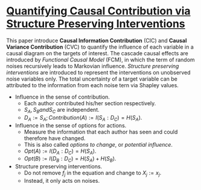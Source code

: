 # [Quantifying Causal Contribution via Structure Preserving Interventions](https://arxiv.org/abs/2007.00714)


This paper introduce  **Causal Information Contribution** (CIC) and **Causal Variance Contribution** (CVC) to quantify the influence of each variable in a causal diagram on the targets of interest. The cascade causal effects are introduced by *Functional Causal Model* (FCM), in which the term of random noises recursively leads to Markovian influence. *Structure preserving interventions* are introduced to represent the interventions on unobserved noise variables only. The total uncertainty of a target variable can be attributed to the information from each noise tern via Shapley values.

- Influence in the sense of contribution. 
    + Each author contributed his/her section respectively.
    + $S_A, S_B and S_C$ are independent.
    + $D_A := S_A; Contribution(A) := I(S_A : D_C) = H(S_A)$.
- Influence in the sense of options for actions. 
    + Measure the information that each author has seen and could therefore have changed.
    + This is also called *options to change*, or *potential influence*. 
    + $Opt(A) := I(D_A : D_C) = H(S_A)$.
    + $Opt(B) := I(D_B : D_C) = H(S_A) + H(S_B)$.
- Structure preserving interventions.
    + Do not remove $f_j$ in the equation and change to $X_j := x_j$.
    + Instead, it only acts on noises.
